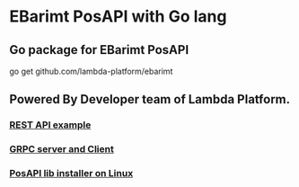 # EBarimt PosAPI with Go lang

## Go package for EBarimt PosAPI

go get github.com/lambda-platform/ebarimt

## Powered By Developer team of Lambda Platform.


### [REST API example](https://github.com/lambda-platform/ebarimt-rest-api)
### [GRPC server and Client](https://github.com/lambda-platform/ebarimtgrpc)
### [PosAPI lib installer on Linux](https://github.com/lambda-platform/ebarimt-lib-installer)